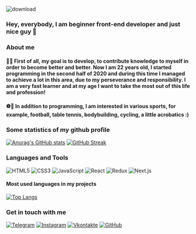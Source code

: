 ![download](https://user-images.githubusercontent.com/67102520/116004501-98013880-a60b-11eb-9129-faf57292081f.gif)

### Hey, everybody, I am beginner front-end developer and just nice guy 👋

### About me
#### 👨‍💻 First of all, my goal is to develop, to contribute knowledge to myself in order to become better and better. Now I am 22 years old, I started programming in the second half of 2020 and during this time I managed to achieve a lot in this area, due to my perseverance and responsibility. I am a very fast learner and at my age I want to take the most out of this life and profession!
#### ⚽️🏓 In addition to programming, I am interested in various sports, for example, football, table tennis, bodybuilding, cycling, a little acrobatics :)

### Some statistics of my github profile
[![Anurag's GitHub stats](https://github-readme-stats.vercel.app/api?username=desmond333&hide=issues&show_icons=true&theme=dark)](https://github.com/anuraghazra/github-readme-stats)
[![GitHub Streak](https://github-readme-streak-stats.herokuapp.com/?user=DenverCoder1&theme=dark)](https://github.com/desmond333)

### Languages and Tools
  ![HTML5](https://img.shields.io/badge/-HTML-090909?style=for-the-badge&logo=HTML5&logoColor=F16625)
  ![CSS3](https://img.shields.io/badge/-CSS-090909?style=for-the-badge&logo=CSS3&logoColor=2A65F0)
  ![JavaScript](https://img.shields.io/badge/-JavaScript-090909?style=for-the-badge&logo=JavaScript&logoColor=E9D54D)
  ![React](https://img.shields.io/badge/-React-090909?style=for-the-badge&logo=React&logoColor=00D8FF)
  ![Redux](https://img.shields.io/badge/-Redux-090909?style=for-the-badge&logo=Redux&logoColor=9371CB)
  ![Next.js](https://img.shields.io/badge/-Next.js-090909?style=for-the-badge&logo=Next.js&logoColor=green)
  
#### Most used languages in my projects
[![Top Langs](https://github-readme-stats.vercel.app/api/top-langs/?username=desmond333&hide=html,css&layout=compact)](https://github.com/anuraghazra/github-readme-stats)

### Get in touch with me
[![Telegram](https://img.shields.io/badge/-Telegram-090909?style=for-the-badge&logo=telegram&logoColor=27A0D9)](https://t.me/desmond333)
[![Instagram](https://img.shields.io/badge/-Instagram-090909?style=for-the-badge&logo=instagram&logoColor=B4068E)](https://instagram.com/_web._.pro.grammer_)
[![Vkontakte](https://img.shields.io/badge/-VK-090909?style=for-the-badge&logo=Vk&logoColor=4F7DB3)](https://vk.com/web_programmer2020)
[![GitHub](https://img.shields.io/badge/-GitHub-090909?style=for-the-badge&logo=github&logoColor=FFFFFF)](https://github.com/desmond333)

